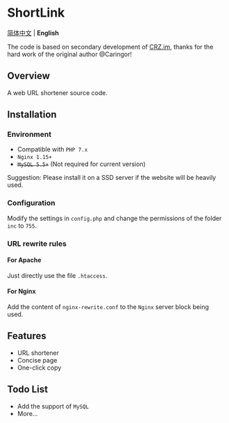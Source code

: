 # ShortLink

[简体中文](./README.md) | **English**

The code is based on secondary development of [CRZ.im](https://github.com/Caringor/CRZ.im), thanks for the hard work of the original author @Caringor!

## Overview

A web URL shortener source code.

## Installation

### Environment

+ Compatible with `PHP 7.x`
+ `Nginx 1.15+`
+ ~~`MySQL 5.5+`~~ (Not required for current version)

Suggestion: Please install it on a SSD server if the website will be heavily used.

### Configuration

Modify the settings in `config.php` and change the permissions of the folder `inc` to `755`.

### URL rewrite rules

#### For Apache

Just directly use the file `.htaccess`.

#### For Nginx

Add the content of `nginx-rewrite.conf` to the `Nginx` server block being used.

## Features

+ URL shortener
+ Concise page
+ One-click copy

## Todo List

+ Add the support of `MySQL`
+ More...
